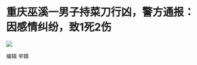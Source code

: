 # 重庆巫溪一男子持菜刀行凶，警方通报：因感情纠纷，致1死2伤

![](https://inews.gtimg.com/om_bt/OqAYWB9gu0Ua_jp1vGXPOpO_lVlsqKpAfsSG5BkAzyPyUAA/1000)

编辑 辛婧

